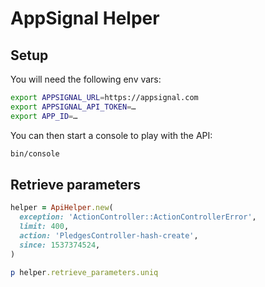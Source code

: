 # AppSignal Helper

## Setup

You will need the following env vars:

```sh
export APPSIGNAL_URL=https://appsignal.com
export APPSIGNAL_API_TOKEN=…
export APP_ID=…
```

You can then start a console to play with the API:

```sh
bin/console
```

## Retrieve parameters

```rb
helper = ApiHelper.new(
  exception: 'ActionController::ActionControllerError',
  limit: 400,
  action: 'PledgesController-hash-create',
  since: 1537374524,
)

p helper.retrieve_parameters.uniq
```
